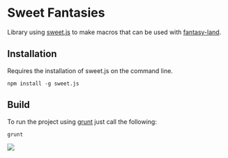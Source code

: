 # Sweet Fantasies

Library using [sweet.js](http://sweetjs.org/) to make macros
that can be used with [fantasy-land](https://github.com/fantasyland).

## Installation

Requires the installation of sweet.js on the command line.

```
npm install -g sweet.js
```

## Build

To run the project using [grunt](http://gruntjs.com/) just call
the following:

```
grunt
```

[
  ![](https://raw.github.com/fantasyland/fantasy-land/master/logo.png)
](https://github.com/fantasyland/fantasy-land)
